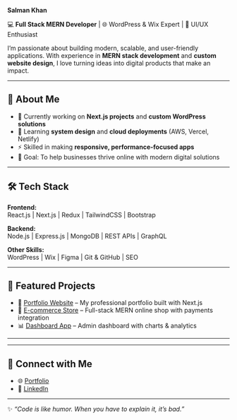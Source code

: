**Salman Khan**  

💻 **Full Stack MERN Developer** | 🌐 WordPress & Wix Expert | 🎨 UI/UX Enthusiast  

I’m passionate about building modern, scalable, and user-friendly applications. With experience in **MERN stack development** and **custom website design**, I love turning ideas into digital products that make an impact.  

---

## 🚀 About Me  
- 🔭 Currently working on **Next.js projects** and **custom WordPress solutions**  
- 🌱 Learning **system design** and **cloud deployments** (AWS, Vercel, Netlify)  
- ⚡ Skilled in making **responsive, performance-focused apps**  
- 🎯 Goal: To help businesses thrive online with modern digital solutions  

---

## 🛠️ Tech Stack  

**Frontend:**  
React.js | Next.js | Redux | TailwindCSS | Bootstrap  

**Backend:**  
Node.js | Express.js | MongoDB | REST APIs | GraphQL  

**Other Skills:**  
WordPress | Wix | Figma | Git & GitHub | SEO  

---

## 📂 Featured Projects  
- 🌟 [Portfolio Website](https://salmandev.vercel.app) – My professional portfolio built with Next.js  
- 🛒 [E-commerce Store](https://remac.ae) – Full-stack MERN online shop with payments integration  
- 📊 [Dashboard App](https://my.korapoint.com) – Admin dashboard with charts & analytics  

---


---

## 🤝 Connect with Me  
- 🌐 [Portfolio](https://salmandev.vercel.app)  
- 💼 [LinkedIn](https://www.linkedin.com/in/salman-khan-7d3882/)  

---
✨ *“Code is like humor. When you have to explain it, it’s bad.”*  

